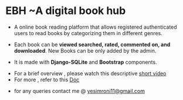 # EBH ~A digital book hub
- A online book reading platform that allows  registered authenticated users to read books by categorizing them in different genres. 
* Each book can be **viewed searched, rated, commented on, and downloaded**. New Books can be only added by the admin.
+ It is made with **Django-SQLite** and **Bootstrap** components.
- For a brief overview , please watch this descriptive [short video](https://mega.nz/file/aQpgAI4L#f9WaxOhL6I6cafORnmYCKteyBsKeaSxhJnZgRTO2gIc)
- For more , refer to this [Doc](https://drive.google.com/file/d/1EonX0KBHGj7mHtfcqJ7xffpjdRg-C4vq/view)
* for any queries contact me @ yesimroni11@gmail.com
